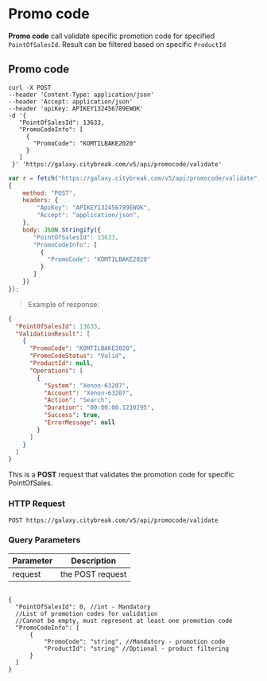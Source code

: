 # Promo code

**Promo code** call validate specific promotion code for specified `PointOfSalesId`. Result can be filtered based on specific `ProductId`

## Promo code

```shell
curl -X POST 
--header 'Content-Type: application/json' 
--header 'Accept: application/json' 
--header 'apiKey: APIKEY132456789EWOK' 
-d '{
   "PointOfSalesId": 13633,
   "PromoCodeInfo": [
     {
       "PromoCode": "KOMTILBAKE2020"
     }
   ]
 }' 'https://galaxy.citybreak.com/v5/api/promocode/validate'
```

```javascript
var r = fetch("https://galaxy.citybreak.com/v5/api/promocode/validate",
{
	method: "POST",
	headers: {
	    "ApiKey": "APIKEY132456789EWOK",
	    "Accept": "application/json",
	},
	body: JSON.Stringify({
	   "PointOfSalesId": 13633,
	   "PromoCodeInfo": [
	     {
	       "PromoCode": "KOMTILBAKE2020"
	     }
	   ]
	})  
});
```

> Example of response:

```json
{
  "PointOfSalesId": 13633,
  "ValidationResult": [
    {
      "PromoCode": "KOMTILBAKE2020",
      "PromoCodeStatus": "Valid",
      "ProductId": null,
      "Operations": [
        {
          "System": "Xenon-63207",
          "Account": "Xenon-63207",
          "Action": "Search",
          "Duration": "00:00:00.1210295",
          "Success": true,
          "ErrorMessage": null
        }
      ]
    }
  ]
}
```

This is a **POST** request that validates the promotion code for specific PointOfSales. 

### HTTP Request

`POST https://galaxy.citybreak.com/v5/api/promocode/validate`

### Query Parameters

Parameter | Description
--------- | -----------
request | the POST request

<code class="center-column">
{
  "PointOfSalesId": 0, //int - Mandatory
  //List of promotion codes for validation
  //Cannot be empty, must represent at least one promotion code
  "PromoCodeInfo": [
      {
          "PromoCode": "string", //Mandatory - promotion code
          "ProductId": "string" //Optional - product filtering 
      }
  ]
}
</code>

